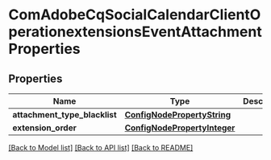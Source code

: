 # ComAdobeCqSocialCalendarClientOperationextensionsEventAttachmentProperties

## Properties
Name | Type | Description | Notes
------------ | ------------- | ------------- | -------------
**attachment_type_blacklist** | [**ConfigNodePropertyString**](ConfigNodePropertyString.md) |  | [optional] 
**extension_order** | [**ConfigNodePropertyInteger**](ConfigNodePropertyInteger.md) |  | [optional] 

[[Back to Model list]](../README.md#documentation-for-models) [[Back to API list]](../README.md#documentation-for-api-endpoints) [[Back to README]](../README.md)


